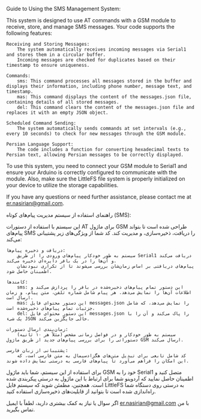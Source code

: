 Guide to Using the SMS Management System:

This system is designed to use AT commands with a GSM module to receive, store, and manage SMS messages. Your code supports the following features:

    Receiving and Storing Messages:
        The system automatically receives incoming messages via Serial1 and stores them in a circular buffer.
        Incoming messages are checked for duplicates based on their timestamp to ensure uniqueness.

    Commands:
        sms: This command processes all messages stored in the buffer and displays their information, including phone number, message text, and timestamp.
        mas: This command displays the content of the messages.json file, containing details of all stored messages.
        del: This command clears the content of the messages.json file and replaces it with an empty JSON object.

    Scheduled Command Sending:
        The system automatically sends commands at set intervals (e.g., every 10 seconds) to check for new messages through the GSM module.

    Persian Language Support:
        The code includes a function for converting hexadecimal texts to Persian text, allowing Persian messages to be correctly displayed.

To use this system, you need to connect your GSM module to Serial1 and ensure your Arduino is correctly configured to communicate with the module. Also, make sure the LittleFS file system is properly initialized on your device to utilize the storage capabilities.

If you have any questions or need further assistance, please contact me at er.nasirian@gmail.com.


راهنمای استفاده از سیستم مدیریت پیام‌های کوتاه (SMS):

این سیستم با استفاده از دستورات AT برای ماژول GSM طراحی شده است تا بتواند پیام‌های SMS را دریافت، ذخیره‌سازی، و مدیریت کند. کد شما از ویژگی‌های زیر پشتیبانی می‌کند:

    دریافت و ذخیره پیام‌ها:
        سیستم به طور خودکار پیام‌های ورودی را از طریق Serial1 دریافت می‌کند و آن‌ها را در یک بافر دایره‌ای ذخیره می‌کند.
        پیام‌های دریافتی بر اساس زمان‌شان بررسی می‌شوند تا از تکراری نبودنشان اطمینان حاصل شود.

    کامندها:
        sms: این دستور تمام پیام‌های ذخیره‌شده در بافر را پردازش می‌کند و اطلاعات آن‌ها را نمایش می‌دهد. هر پیام شامل شماره تلفن، متن پیام، و زمان ارسال است.
        mas: این دستور محتوای فایل messages.json را نمایش می‌دهد، که شامل جزئیات تمام پیام‌های ذخیره‌شده است.
        del: این دستور محتوای فایل messages.json را پاک می‌کند و آن را با یک شیء JSON خالی جایگزین می‌کند.

    زمان‌بندی ارسال دستورات:
        سیستم به طور خودکار و در فواصل زمانی مشخص (مثلاً هر ۱۰ ثانیه) دستوراتی را برای بررسی پیام‌های جدید از طریق ماژول GSM ارسال می‌کند.

    پشتیبانی از زبان فارسی:
        کد شامل تابعی برای تبدیل متن‌های هگزادسیمال به متن فارسی است، که این امکان را فراهم می‌آورد تا پیام‌های فارسی به درستی نمایش داده شوند.

برای استفاده از این سیستم، شما باید ماژول GSM خود را به Serial1 متصل کنید و اطمینان حاصل نمایید که آردوینو شما برای ارتباط با این ماژول به درستی پیکربندی شده است. همچنین، مطمئن شوید که سیستم فایل LittleFS به درستی روی دستگاه شما راه‌اندازی شده است تا بتوانید از قابلیت‌های ذخیره‌سازی استفاده کنید.

اگر سوال یا نیاز به کمک بیشتری دارید، لطفاً با ایمیل er.nasirian@gmail.com با من تماس بگیرید.
